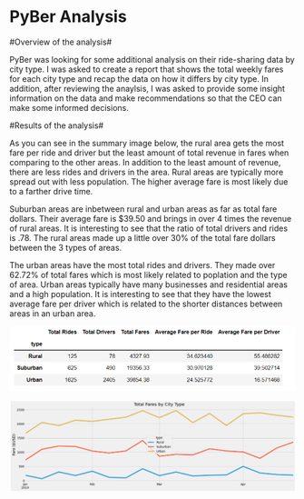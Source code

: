 # PyBer Analysis

#Overview of the analysis#

PyBer was looking for some additional analysis on their ride-sharing data by city type.  I was asked to create a report that shows the total weekly fares for each city type and recap the data on how it differs by city type.  In addition, after reviewing the anaylsis, I was asked to provide some insight information on the data and make recommendations so that the CEO can make some informed decisions.

#Results of the analysis#

As you can see in the summary image below, the rural area gets the most fare per ride and driver but the least amount of total revenue in fares when comparing to the other areas.  In addition to the least amount of revenue, there are less rides and drivers in the area.  Rural areas are typically more spread out with less population.  The higher average fare is most likely due to a farther drive time.  

Suburban areas are inbetween rural and urban areas as far as total fare dollars.  Their average fare is $39.50 and brings in over 4 times the revenue of rural areas.  It is interesting to see that the ratio of total drivers and rides is .78.  The rural areas made up a little over 30% of the total fare dollars between the 3 types of areas.

The urban areas have the most total rides and drivers.  They made over 62.72% of total fares which is most likely related to poplation and the type of area.  Urban areas typically have many businesses and residential areas and a high population.  It is interesting to see that they have the lowest average fare per driver which is related to the shorter distances between areas in an urban area.


![](/Resources/PyBer_Summary.png)

![](/Resources/Total_Fares_Graph.png)
